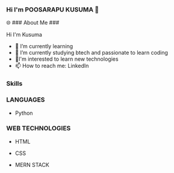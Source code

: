 ### Hi I'm POOSARAPU KUSUMA 👋




🌐  ### About Me ###

Hi I'm Kusuma

- 🌱 I’m currently learning
- 👯 I’m currently studying btech and passionate to learn coding 
- 👀I'm interested to learn new technologies
- 📫 How to reach me: LinkedIn



### Skills ###

### LANGUAGES ###

- Python

### WEB TECHNOLOGIES ###

- HTML

- CSS

- MERN STACK


